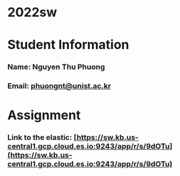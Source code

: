 # 2022sw

# Student Information
### Name: Nguyen Thu Phuong
### Email: phuongnt@unist.ac.kr

# Assignment
### Link to the elastic: [https://sw.kb.us-central1.gcp.cloud.es.io:9243/app/r/s/9dOTu](https://sw.kb.us-central1.gcp.cloud.es.io:9243/app/r/s/9dOTu)
